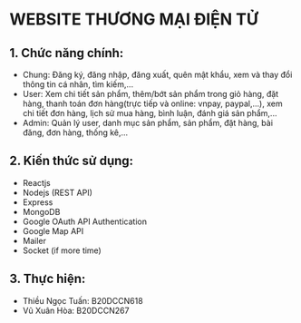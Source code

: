 # WEBSITE THƯƠNG MẠI ĐIỆN TỬ
## 1. Chức năng chính:
+ Chung: Đăng ký, đăng nhập, đăng xuất, quên mật khẩu, xem và thay đổi thông tin cá nhân, tìm kiếm,...
+ User: Xem chi tiết sản phẩm, thêm/bớt sản phẩm trong giỏ hàng, đặt hàng, thanh toán đơn hàng(trực tiếp và online: vnpay, paypal,...), xem chi tiết đơn hàng, lịch sử mua hàng, bình luận, đánh giá sản phẩm,...
+ Admin: Quản lý user, danh mục sản phẩm, sản phẩm, đặt hàng, bài đăng, đơn hàng, thống kê,...
## 2. Kiến thức sử dụng:
* Reactjs
* Nodejs (REST API)
* Express
* MongoDB
* Google OAuth API Authentication
* Google Map API
* Mailer
* Socket (if more time)
## 3. Thực hiện:
+ Thiều Ngọc Tuấn: B20DCCN618
+ Vũ Xuân Hòa: B20DCCN267
